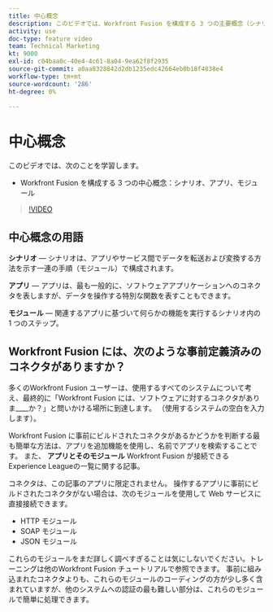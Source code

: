 ```yaml
---
title: 中心概念
description: このビデオでは、Workfront Fusion を構成する 3 つの主要概念（シナリオ、アプリ、モジュール）について学習します。 [!DNL Adobe Workfront Fusion].
activity: use
doc-type: feature video
team: Technical Marketing
kt: 9000
exl-id: c04baa0c-40e4-4c61-8a04-9ea62f8f2935
source-git-commit: a0aa8328842d2db1235edc42664eb0b18f4038e4
workflow-type: tm+mt
source-wordcount: '286'
ht-degree: 0%

---
```


# 中心概念

このビデオでは、次のことを学習します。

* Workfront Fusion を構成する 3 つの中心概念：シナリオ、アプリ、モジュール

>[!VIDEO](https://video.tv.adobe.com/v/335260/?quality=12)

## 中心概念の用語

**シナリオ** — シナリオは、アプリやサービス間でデータを転送および変換する方法を示す一連の手順（モジュール）で構成されます。

**アプリ** — アプリは、最も一般的に、ソフトウェアアプリケーションへのコネクタを表しますが、データを操作する特別な関数を表すこともできます。

**モジュール** — 関連するアプリに基づいて何らかの機能を実行するシナリオ内の 1 つのステップ。

## Workfront Fusion には、次のような事前定義済みのコネクタがありますか？

多くのWorkfront Fusion ユーザーは、使用するすべてのシステムについて考え、最終的に「Workfront Fusion には、ソフトウェアに対するコネクタがありま____か？」と問いかける場所に到達します。 （使用するシステムの空白を入力します）。

Workfront Fusion に事前にビルドされたコネクタがあるかどうかを判断する最も簡単な方法は、アプリを追加機能を使用し、名前でアプリを検索することです。 また、 **アプリとそのモジュール** Workfront Fusion が接続できるExperience Leagueの一覧に関する記事。

コネクタは、この記事のアプリに限定されません。 操作するアプリに事前にビルドされたコネクタがない場合は、次のモジュールを使用して Web サービスに直接接続できます。

* HTTP モジュール
* SOAP モジュール
* JSON モジュール

これらのモジュールをまだ詳しく調べすぎることは気にしないでください。トレーニングは他のWorkfront Fusion チュートリアルで参照できます。 事前に組み込まれたコネクタよりも、これらのモジュールのコーディングの方が少し多く含まれていますが、他のシステムへの認証の最も難しい部分は、これらのモジュールで簡単に処理できます。
